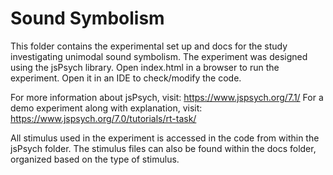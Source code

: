 # Sound Symbolism

This folder contains the experimental set up and docs for the study investigating unimodal sound symbolism. The experiment was designed using the jsPsych library. Open index.html in a browser to run the experiment. Open it in an IDE to check/modify the code.

For more information about jsPsych, visit: https://www.jspsych.org/7.1/
For a demo experiment along with explanation, visit: https://www.jspsych.org/7.0/tutorials/rt-task/

All stimulus used in the experiment is accessed in the code from within the jsPsych folder. The stimulus files can also be found within the docs folder, organized based on the type of stimulus.

